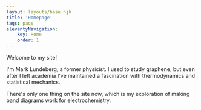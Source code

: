 ```yaml
---
layout: layouts/base.njk
title: 'Homepage'
tags: page
eleventyNavigation:
    key: Home
    order: 1
---
```


Welcome to my site!

I'm Mark Lundeberg, a former physicist. I used to study graphene, but even after I left academia I've maintained a fascination with thermodynamics and statistical mechanics.

There's only one thing on the site now, which is my exploration of making band diagrams work for electrochemistry.
